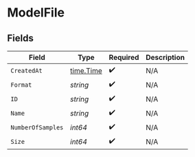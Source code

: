 # ModelFile


## Fields

| Field                                     | Type                                      | Required                                  | Description                               |
| ----------------------------------------- | ----------------------------------------- | ----------------------------------------- | ----------------------------------------- |
| `CreatedAt`                               | [time.Time](https://pkg.go.dev/time#Time) | :heavy_check_mark:                        | N/A                                       |
| `Format`                                  | *string*                                  | :heavy_check_mark:                        | N/A                                       |
| `ID`                                      | *string*                                  | :heavy_check_mark:                        | N/A                                       |
| `Name`                                    | *string*                                  | :heavy_check_mark:                        | N/A                                       |
| `NumberOfSamples`                         | *int64*                                   | :heavy_check_mark:                        | N/A                                       |
| `Size`                                    | *int64*                                   | :heavy_check_mark:                        | N/A                                       |